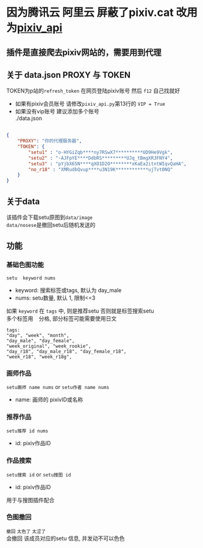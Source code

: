 #  因为腾讯云 阿里云 屏蔽了pixiv.cat 改用为[pixiv_api](https://github.com/Mikubill/pixivpy-async)

## 插件是直接爬去pixiv网站的，需要用到代理

## 关于 data.json PROXY 与 TOKEN
TOKEN为p站的`refresh_token` 在网页登陆pixiv账号 然后 `f12` 自己找就好  
- 如果有pixiv会员账号 请修改`pixiv_api.py`第13行的 `VIP = True`  
- 如果没有vip账号 建议添加多个账号  
./data.json
```json
 
{
    "PROXY": "你的代理服务器",
    "TOKEN": {
        "setu1" : "o-HYGiZqb****ny7RSwX7**********UD9He9Vgk",
        "setu2" : "-AJFpYE****DdbRS*********UJq_tBmgXRJFNY4",
        "setu3" : "pYjbX65N****qXO1D2O********xKaEa2itntWIqvQaHA",
        "no_r18" : "XMRudbQvup****u3N19K************ujTvt0NQ"
    }
}
```
## 关于data
该插件会下载setu原图到`data/image`  
`data/nosese`是撤回setu后随机发送的  

## 功能
### 基础色图功能
`setu  keyword nums`   
- keyword: 搜索标签或tags, 默认为 day_male  
- nums: setu数量, 默认 1, 限制<=3

如果 `keyword` 在 `tags` 中, 则是推荐setu 否则就是标签搜索setu  
多个标签用 ` ` 分格, 部分标签可能需要使用日文
```
tags:
"day", "week", "month", 
"day_male", "day_female", 
"week_original", "week_rookie", 
"day_r18", "day_male_r18", "day_female_r18", 
"week_r18", "week_r18g",

```
### 画师作品
`setu画师 name nums` or `setu作者 name nums`  
- name: 画师的 pixivID或名称  

### 推荐作品
`setu推荐 id nums`  
- id: pixiv作品ID

### 作品搜索
`setu搜索 id` or `setu搜图 id`
- id: pixiv作品ID  

用于与搜图插件配合

### 色图撤回
`撤回` `太色了` `太涩了`  
会撤回 该成员对应的setu 信息, 并发动不可以色色
